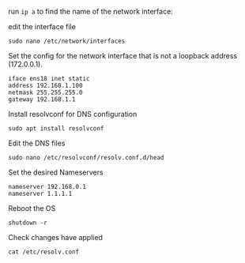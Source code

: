 
run `ip a` to find the name of the network interface:

edit the interface file
```
sudo nano /etc/network/interfaces
```

Set the config for the network interface that is not a loopback address (172.0.0.1).
```
iface ens18 inet static 
address 192.168.1.100 
netmask 255.255.255.0 
gateway 192.168.1.1 
```

Install resolvconf for DNS configuration
```
sudo apt install resolvconf 
```

Edit the DNS files
```
sudo nano /etc/resolvconf/resolv.conf.d/head 
```

Set the desired Nameservers
```
nameserver 192.168.0.1
nameserver 1.1.1.1
```

Reboot the OS
```
shutdown -r
```

Check changes have applied
```
cat /etc/resolv.conf
```